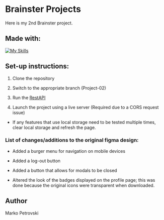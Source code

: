 # Brainster Projects

Here is my 2nd Brainster project.

## Made with:

[![My Skills](https://skillicons.dev/icons?i=js,html,css,sass)](https://skillicons.dev)

## Set-up instructions:

1. Clone the repository

2. Switch to the appropriate branch (Project-02)

3. Run the [RestAPI](https://drive.google.com/file/d/1T4mRD47unE8ov0_CyTfriB8URW7wtDmJ/view?usp=sharing)

4. Launch the project using a live server (Required due to a CORS request issue)

- If any features that use local storage need to be tested multiple times, clear local storage and refresh the page.

### List of changes/additions to the original figma design:

- Added a burger menu for navigation on mobile devices

- Added a log-out button

- Added a button that allows for modals to be closed

- Altered the look of the badges displayed on the profile page; this was done because the original icons were transparent when downloaded.

## Author

Marko Petrovski
